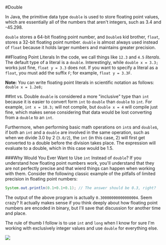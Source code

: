 #Double

In Java, the primitive data type `double` is used to store floating point values, which are essentially all of the numbers that aren't integers, such as 3.4 and -45.298.

`double` stores a 64-bit floating point number, and `Double`s kid brother, `float`, stores a 32-bit floating point number. `double` is almost always used instead of `float` because it holds larger numbers and maintains greater precision.

##Floating Point Literals
In the code, we call things like `12.3` and `4.5` *literals*. The default type of a literal is a `double`. Interestingly, while `double x = 3.3;` works just fine, `float y = 3.3` does not. If you want to specify a literal as a `float`, you must add the suffix `F`; for example, `float y = 3.3F`.

**Note:** You can  write floating point literals in scientific notation as follows: `double x = 1.2e8;`

##Int vs. Double
`double` is considered a more "inclusive" type than `int` because it is easier to convert form `int` to `double` than `double` to `int`. For example, `int x = 10.3;` will not compile, but `double x = 4` will compile just fine, which makes sense considering that data would be lost converting from a `double` to an `int`.

Furthermore, when performing basic math operations on `int`s and `double`s, if both an `int` and a `double` are involved in the same operation, such as when we divide 3.0 by 2 (`3.0/2`), the `int` (in this case, 2) will first get converted to a double before the division takes place. The expression will evaluate to a double, which in this case would be 1.5.

###Why Would You Ever Want to Use `int` Instead of `double`?
If you understand how floating point numbers work, you'll understand that they are not perfectly precise and that wierd things can happen when working with them. Consider the following classic example of the pitfalls of limited precision in floating point numbers:

```java
System.out.println(0.1+0.1+0.1); // The answer should be 0.3, right?
```

The output of the above program is actually `0.30000000000000004`. Seem crazy? It actually makes sense if you think deeply about how floating point numbers are encoded in binary, but I'll save that discussion for another time and place.

The rule of thumb I follow is to use `int` and `long` when I know for sure I'm working with exclusively integer values and use `double` for everything else.

![](http://christensenacademy.org/img/signature.png)
